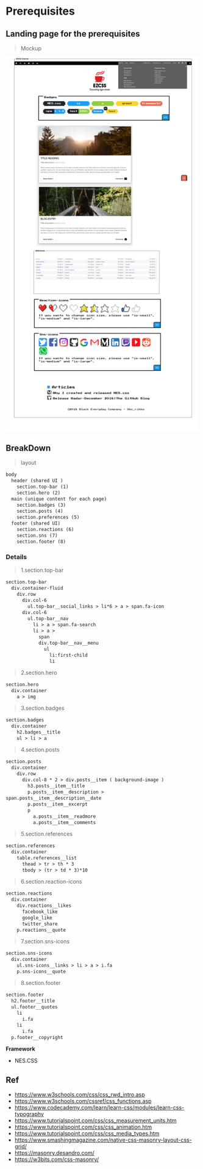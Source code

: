 # Prerequisites

## Landing page for the prerequisites

> Mockup

![v0](./documents/ezcss-landing-page-v0.png)

## BreakDown

> layout

```ezcss
body
  header (shared UI )
    section.top-bar (1)
    section.hero (2)
  main (unique content for each page)
    section.badges (3)
    section.posts (4)
    section.preferences (5)
  footer (shared UI)
    section.reactions (6)
    section.sns (7)
    section.footer (8)
```

### Details

> 1.section.top-bar

```ezcss
section.top-bar
  div.container-fluid
    div.row
      div.col-6
        ul.top-bar__social_links > li*6 > a > span.fa-icon
      div.col-6
        ul.top-bar__nav
          li > a > span.fa-search
          li > a >
            span
            div.top-bar__nav__menu
              ul
                li:first-child
                li
```

> 2.section.hero

```ezcss
section.hero
  div.container
    a > img
```

> 3.section.badges

```ezcss
section.badges
  div.container
    h2.badges__title
    ul > li > a
```

> 4.section.posts

```ezcss
section.posts
  div.container
    div.row
      div.col-8 * 2 > div.posts__item ( background-image )
        h3.posts__item__title
        p.posts__item__description > span.posts__item__description__date
        p.posts__item__excerpt
        p
          a.posts__item__readmore
          a.posts__item__comments
```

> 5.section.references

```ezcss
section.references
  div.container
    table.references__list
      thead > tr > th * 3
      tbody > (tr > td * 3)*10
```

> 6.section.reaction-icons

```ezcss
section.reactions
  div.container
    div.reactions__likes
      facebook_like
      google_like
      twitter_share
    p.reactions__quote
```

> 7.section.sns-icons

```ezcss
section.sns-icons
  div.container
    ul.sns-icons__links > li > a > i.fa
    p.sns-icons__quote
```

> 8.section.footer

```ezcss
section.footer
  h2.footer__title
  ul.footer__quotes
    li
      i.fa
    li
      i.fa
  p.footer__copyright
```

**Framework**

- NES.CSS

## Ref

- https://www.w3schools.com/css/css_rwd_intro.asp
- https://www.w3schools.com/cssref/css_functions.asp
- https://www.codecademy.com/learn/learn-css/modules/learn-css-typography
- https://www.tutorialspoint.com/css/css_measurement_units.htm
- https://www.tutorialspoint.com/css/css_animation.htm
- https://www.tutorialspoint.com/css/css_media_types.htm
- https://www.smashingmagazine.com/native-css-masonry-layout-css-grid/
- https://masonry.desandro.com/
- https://w3bits.com/css-masonry/
